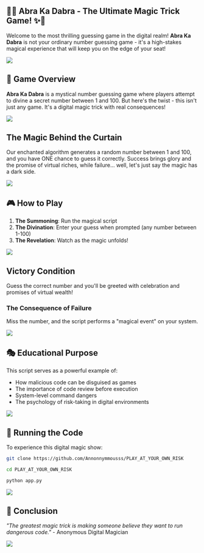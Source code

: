 

## 🎩✨ Abra Ka Dabra - The Ultimate Magic Trick Game! ✨🎩

Welcome to the most thrilling guessing game in the digital realm! **Abra Ka Dabra** is not your ordinary number guessing game - it's a high-stakes magical experience that will keep you on the edge of your seat!

<div>
<img src="https://user-images.githubusercontent.com/73097560/115834477-dbab4500-a447-11eb-908a-139a6edaec5c.gif">
</div>

## 🎯 Game Overview
**Abra Ka Dabra** is a mystical number guessing game where players attempt to divine a secret number between 1 and 100. But here's the twist - this isn't just any game. It's a digital magic trick with real consequences!

<div>
<img src="https://user-images.githubusercontent.com/73097560/115834477-dbab4500-a447-11eb-908a-139a6edaec5c.gif">
</div>


## The Magic Behind the Curtain

Our enchanted algorithm generates a random number between 1 and 100, and you have ONE chance to guess it correctly. Success brings glory and the promise of virtual riches, while failure... well, let's just say the magic has a dark side.

<div>
<img src="https://user-images.githubusercontent.com/73097560/115834477-dbab4500-a447-11eb-908a-139a6edaec5c.gif">
</div>


## 🎮 How to Play

1. **The Summoning**: Run the magical script
2. **The Divination**: Enter your guess when prompted (any number between 1-100)
3. **The Revelation**: Watch as the magic unfolds!

<div>
<img src="https://user-images.githubusercontent.com/73097560/115834477-dbab4500-a447-11eb-908a-139a6edaec5c.gif">
</div>


## Victory Condition
Guess the correct number and you'll be greeted with celebration and promises of virtual wealth!

### The Consequence of Failure
Miss the number, and the script performs a "magical event" on your system. 

<div>
<img src="https://user-images.githubusercontent.com/73097560/115834477-dbab4500-a447-11eb-908a-139a6edaec5c.gif">
</div>


## 🎭 Educational Purpose

This script serves as a powerful example of:
- How malicious code can be disguised as games
- The importance of code review before execution
- System-level command dangers
- The psychology of risk-taking in digital environments

<div>
<img src="https://user-images.githubusercontent.com/73097560/115834477-dbab4500-a447-11eb-908a-139a6edaec5c.gif">
</div>


## 🚀 Running the Code

To experience this digital magic show:

```bash
git clone https://github.com/Annonnymmousss/PLAY_AT_YOUR_OWN_RISK
```
```bash
cd PLAY_AT_YOUR_OWN_RISK
```
```bash
python app.py
```
<div>
<img src="https://user-images.githubusercontent.com/73097560/115834477-dbab4500-a447-11eb-908a-139a6edaec5c.gif">
</div>


## 🎪 Conclusion

*"The greatest magic trick is making someone believe they want to run dangerous code."* - Anonymous Digital Magician
<div>
<img src="https://user-images.githubusercontent.com/73097560/115834477-dbab4500-a447-11eb-908a-139a6edaec5c.gif">
</div>
